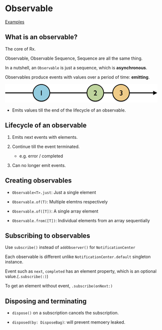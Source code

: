 # Observable

[Examples](./RxSwiftPlayground.playground/Contents.swift)

## What is an observable?

The core of Rx.

Observable, Observable Sequence, Sequence are all the same thing.

In a nutshell, an `Observable` is just a sequence, which is **asynchronous**.

Observables produce events with values over a period of time: **emitting**.

![Observable1](./res/observable1.png)

- Emits values till the end of the lifecycle of an observable.

## Lifecycle of an observable

1. Emits next events with elements.

2. Continue till the event terminated.

   - e.g. error / completed

3. Can no longer emit events.

## Creating observables

- `Observable<T>.just`: Just a single element

- `Observable.of(T)`: Multiple elemtns<T> respectively

- `Observable.of([T])`: A single array element

- `Observable.from([T])`: Individual elements from an array sequentially

## Subscribing to observables

Use `subscribe()` instead of `addObserver()` for `NotificationCenter`

Each observable is different unlike `NotificationCenter.default` singleton instance.

Event such as `next`, `completed` has an element property, which is an optional value.(`.subscribe(:)`)

To get an element without event, `.subscribe(onNext:)`

## Disposing and terminating

- `dispose()` on a subscription cancels the subscription.

- `disposed(by: DisposeBag)`: will prevent memoery leaked.
